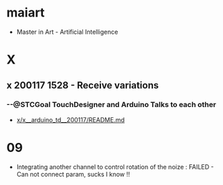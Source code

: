 # maiart
* Master in Art - Artificial Intelligence

# X

## x 200117 1528 - Receive variations
### --@STCGoal TouchDesigner and Arduino Talks to each other
* [x/x__arduino_td__200117/README.md](./src/x/x__arduino_td__200117/README.md)

# 09
* Integrating another channel to control rotation of the noize : FAILED - Can not connect param, sucks I know !!
